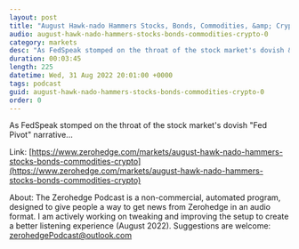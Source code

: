 ```yaml
---
layout: post
title: "August Hawk-nado Hammers Stocks, Bonds, Commodities, &amp; Crypto"
audio: august-hawk-nado-hammers-stocks-bonds-commodities-crypto-0
category: markets
desc: "As FedSpeak stomped on the throat of the stock market's dovish &quot;Fed Pivot&quot; narrative..."
duration: 00:03:45
length: 225
datetime: Wed, 31 Aug 2022 20:01:00 +0000
tags: podcast
guid: august-hawk-nado-hammers-stocks-bonds-commodities-crypto-0
order: 0
---
```

As FedSpeak stomped on the throat of the stock market's dovish &quot;Fed Pivot&quot; narrative...

Link: [https://www.zerohedge.com/markets/august-hawk-nado-hammers-stocks-bonds-commodities-crypto](https://www.zerohedge.com/markets/august-hawk-nado-hammers-stocks-bonds-commodities-crypto)

About: The Zerohedge Podcast is a non-commercial, automated program, designed to give people a way to get news from Zerohedge in an audio format.  I am actively working on tweaking and improving the setup to create a better listening experience (August 2022).  Suggestions are welcome: [zerohedgePodcast@outlook.com](mailto:zerohedgePodcast@outlook.com)